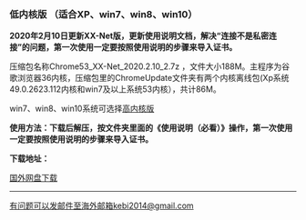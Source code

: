 ### 低内核版 （适合XP、win7、win8、win10）

**2020年2月10日更新XX-Net版，更新使用说明文档，解决“连接不是私密连接”的问题，第一次使用一定要按照使用说明的步骤来导入证书。**

压缩包名称Chrome53_XX-Net_2020.2.10_2.7z ，文件大小188M。主程序为谷歌浏览器36内核，压缩包里的ChromeUpdate文件夹有两个内核离线包(Xp系统49.0.2623.112内核和win7及以上系统53内核），共计86M。

win7、win8、win10系统可选择[高内核版](https://github.com/Alvin9999/new-pac/wiki/%E9%AB%98%E5%86%85%E6%A0%B8%E7%89%88)

**使用方法：下载后解压，按文件夹里面的《使用说明（必看）》操作，第一次使用一定要按照使用说明的步骤来导入证书。**

**下载地址：**

[国外网盘下载](http://108.61.224.82/2103/Chrome53_XX-Net_2020.2.10_2.7z) 

***

有问题可以发邮件至海外邮箱kebi2014@gmail.com
